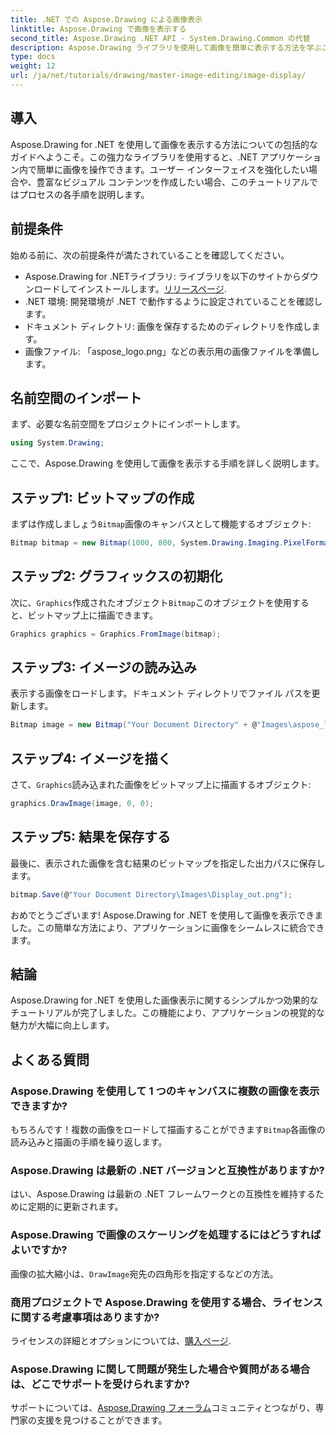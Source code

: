 ```yaml
---
title: .NET での Aspose.Drawing による画像表示
linktitle: Aspose.Drawing で画像を表示する
second_title: Aspose.Drawing .NET API - System.Drawing.Common の代替
description: Aspose.Drawing ライブラリを使用して画像を簡単に表示する方法を学ぶことで、.NET アプリケーションの可能性を最大限に引き出します。この包括的なチュートリアルでは、わかりやすいステップ バイ ステップのガイドを提供します。
type: docs
weight: 12
url: /ja/net/tutorials/drawing/master-image-editing/image-display/
---
```

## 導入

Aspose.Drawing for .NET を使用して画像を表示する方法についての包括的なガイドへようこそ。この強力なライブラリを使用すると、.NET アプリケーション内で簡単に画像を操作できます。ユーザー インターフェイスを強化したい場合や、豊富なビジュアル コンテンツを作成したい場合、このチュートリアルではプロセスの各手順を説明します。

## 前提条件

始める前に、次の前提条件が満たされていることを確認してください。

-  Aspose.Drawing for .NETライブラリ: ライブラリを以下のサイトからダウンロードしてインストールします。[リリースページ](https://releases.aspose.com/drawing/net/).
- .NET 環境: 開発環境が .NET で動作するように設定されていることを確認します。
- ドキュメント ディレクトリ: 画像を保存するためのディレクトリを作成します。
- 画像ファイル: 「aspose_logo.png」などの表示用の画像ファイルを準備します。

## 名前空間のインポート

まず、必要な名前空間をプロジェクトにインポートします。

```csharp
using System.Drawing;
```

ここで、Aspose.Drawing を使用して画像を表示する手順を詳しく説明します。

## ステップ1: ビットマップの作成

まずは作成しましょう`Bitmap`画像のキャンバスとして機能するオブジェクト:

```csharp
Bitmap bitmap = new Bitmap(1000, 800, System.Drawing.Imaging.PixelFormat.Format32bppPArgb);
```

## ステップ2: グラフィックスの初期化

次に、`Graphics`作成されたオブジェクト`Bitmap`このオブジェクトを使用すると、ビットマップ上に描画できます。

```csharp
Graphics graphics = Graphics.FromImage(bitmap);
```

## ステップ3: イメージの読み込み

表示する画像をロードします。ドキュメント ディレクトリでファイル パスを更新します。

```csharp
Bitmap image = new Bitmap("Your Document Directory" + @"Images\aspose_logo.png");
```

## ステップ4: イメージを描く

さて、`Graphics`読み込まれた画像をビットマップ上に描画するオブジェクト:

```csharp
graphics.DrawImage(image, 0, 0);
```

## ステップ5: 結果を保存する

最後に、表示された画像を含む結果のビットマップを指定した出力パスに保存します。

```csharp
bitmap.Save(@"Your Document Directory\Images\Display_out.png");
```

おめでとうございます! Aspose.Drawing for .NET を使用して画像を表示できました。この簡単な方法により、アプリケーションに画像をシームレスに統合できます。

## 結論

Aspose.Drawing for .NET を使用した画像表示に関するシンプルかつ効果的なチュートリアルが完了しました。この機能により、アプリケーションの視覚的な魅力が大幅に向上します。

## よくある質問

### Aspose.Drawing を使用して 1 つのキャンバスに複数の画像を表示できますか?

もちろんです！複数の画像をロードして描画することができます`Bitmap`各画像の読み込みと描画の手順を繰り返します。

### Aspose.Drawing は最新の .NET バージョンと互換性がありますか?

はい、Aspose.Drawing は最新の .NET フレームワークとの互換性を維持するために定期的に更新されます。

### Aspose.Drawing で画像のスケーリングを処理するにはどうすればよいですか?

画像の拡大縮小は、`DrawImage`宛先の四角形を指定するなどの方法。

### 商用プロジェクトで Aspose.Drawing を使用する場合、ライセンスに関する考慮事項はありますか?

ライセンスの詳細とオプションについては、[購入ページ](https://purchase.conholdate.com/buy).

### Aspose.Drawing に関して問題が発生した場合や質問がある場合は、どこでサポートを受けられますか?

サポートについては、[Aspose.Drawing フォーラム](https://forum.aspose.com/c/diagram/17)コミュニティとつながり、専門家の支援を見つけることができます。